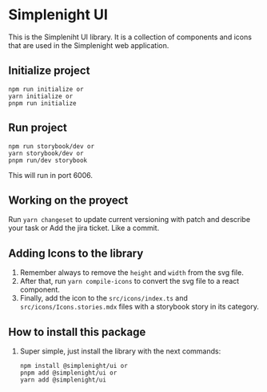 # **Simplenight UI**

This is the Simpleniht UI library. It is a collection of components and icons that are used in the Simplenight web application.

## **Initialize project**

```
npm run initialize or
yarn initialize or
pnpm run initialize
```

## **Run project**

```
npm run storybook/dev or
yarn storybook/dev or
pnpm run/dev storybook
```

This will run in port 6006.

## **Working on the proyect**

Run `yarn changeset` to update current versioning with patch and describe your task or Add the jira ticket. Like a commit.

## **Adding Icons to the library**

1. Remember always to remove the `height` and `width` from the svg file.
2. After that, run `yarn compile-icons` to convert the svg file to a react component.
3. Finally, add the icon to the `src/icons/index.ts` and `src/icons/Icons.stories.mdx` files with a storybook story in its category.

## **How to install this package**

1. Super simple, just install the library with the next commands:

   ```
   npm install @simplenight/ui or
   pnpm add @simplenight/ui or
   yarn add @simplenight/ui
   ```
